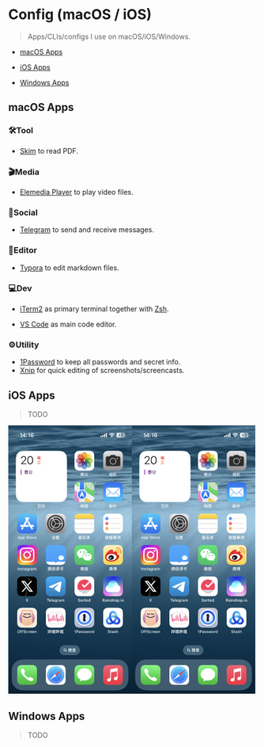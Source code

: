 # Config (macOS / iOS)

> Apps/CLIs/configs I use on macOS/iOS/Windows.



- [macOS Apps](#macos-apps)
- [iOS Apps](#ios-apps)

- [Windows Apps](#windows-apps)



## macOS Apps

### 🛠️Tool

- [Skim](https://skim-app.sourceforge.io/) to read PDF.

### 🎬Media

- [Elemedia Player](https://www.elmedia-video-player.com/) to play video files.

### 👥Social

- [Telegram](https://telegram.org/) to send and receive messages.

### 📝Editor

- [Typora](https://typora.io/) to edit markdown files.

### 💻Dev

- [iTerm2](https://iterm2.com/) as primary terminal together with [Zsh](https://www.zsh.org/).

- [VS Code](https://code.visualstudio.com/) as main code editor.

### ⚙️Utility

- [1Password](https://1password.com/) to keep all passwords and secret info.
- [Xnip](https://xnipapp.com/) for quick editing of screenshots/screencasts.



## iOS Apps

> TODO

<img src="img/ios_0.png" style="width:250px;" /><img src="img/ios_0.png" style="width:250px;" />



## Windows Apps

> TODO

